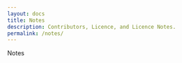 ```yaml
---
layout: docs
title: Notes
description: Contributors, Licence, and Licence Notes.
permalink: /notes/
---
```


Notes
